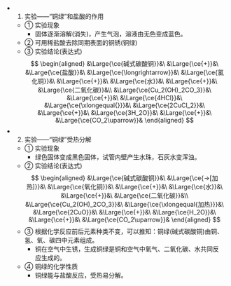 - 1. 实验——“铜绿”和盐酸的作用
  - ① 实验现象
    - 固体逐渐溶解(消失)，产生气泡，溶液由无色变成蓝色。
  - ② 可用稀盐酸去除同期表面的铜锈(铜绿)
  - ③ 实验结论(表达式)
    $$
    \begin{aligned}
    &\Large{\ce{碱式碳酸铜}}&\ &\Large{\ce{+}}&\ &\Large{\ce{盐酸}}&\ &\Large{\ce{\longrightarrow}}&\ &\Large{\ce{氯化铜}}&\ &\Large{\ce{+}}&\ &\Large{\ce{水}}&\ &\Large{\ce{+}}&\ &\Large{\ce{二氧化碳}}&\\
    &\Large{\ce{Cu_2(OH)_2CO_3}}&\ &\Large{\ce{+}}&\ &\Large{\ce{4HCl}}&\ &\Large{\ce{\xlongequal{}}}&\ &\Large{\ce{2CuCl_2}}&\ &\Large{\ce{+}}&\ &\Large{\ce{3H_2O}}&\ &\Large{\ce{+}}&\ &\Large{\ce{CO_2\uparrow}}&
    \end{aligned}
    $$
- 2. 实验——“铜绿”受热分解
  - ① 实验现象
    - 绿色固体变成黑色固体，试管内壁产生水珠，石灰水变浑浊。
  - ② 实验结论(表达式)
    $$
    \begin{aligned}
    &\Large{\ce{碱式碳酸铜}}&\ &\Large{\ce{->[加热]}}&\ &\Large{\ce{氧化铜}}&\ &\Large{\ce{+}}&\ &\Large{\ce{水}}&\ &\Large{\ce{+}}&\ &\Large{\ce{二氧化碳}}&\\
    &\Large{\ce{Cu_2(OH)_2CO_3}}&\ &\Large{\ce{\xlongequal{加热}}}&\ &\Large{\ce{2CuO}}&\ &\Large{\ce{+}}&\ &\Large{\ce{H_2O}}&\ &\Large{\ce{+}}&\ &\Large{\ce{CO_2\uparrow}}&
    \end{aligned}
    $$
  - ③ 根据化学反应前后元素种类不变，可以推知：铜绿(碱式碳酸铜)由铜、氢、氧、碳四中元素组成。
    - 铜在空气中生锈，生成铜绿是铜和空气中氧气、二氧化碳、水共同反应生成的。
  - ④ 铜绿的化学性质
    - 铜绿能与盐酸反应，受热易分解。
